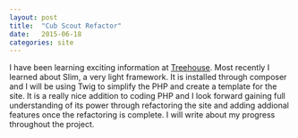 ```yaml
---
layout: post
title:  "Cub Scout Refactor"
date:   2015-06-18 
categories: site
---
```

I have been learning exciting information at [Treehouse](http://teamtreehouse.com).  Most recently I learned about Slim, a very light framework.  It is installed through composer and I will be using Twig to simplify the PHP and create a template for the site.  It is a really nice addition to coding PHP and I look forward gaining full understanding of its power through refactoring the site and adding addional features once the refactoring is complete.  I will write about my progress throughout the project.
